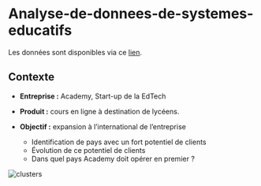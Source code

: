 # Analyse-de-donnees-de-systemes-educatifs

Les données sont disponibles via ce [lien](https://s3-eu-west-1.amazonaws.com/static.oc-static.com/prod/courses/files/Parcours_data_scientist/Projet+-+Donn%C3%A9es+%C3%A9ducatives/Projet+Python_Dataset_Edstats_csv.zip).

## Contexte

  - __Entreprise :__ Academy, Start-up de la EdTech

  - __Produit :__ cours en ligne à destination de lycéens.

  - __Objectif :__ expansion à l’international de l’entreprise

    - Identification de pays avec un fort potentiel de clients
    - Évolution de ce potentiel de clients
    - Dans quel pays Academy doit opérer en premier ?

![clusters](https://user-images.githubusercontent.com/36334632/132850347-c5923692-075e-445d-a02b-8f5a76a014b4.png)

